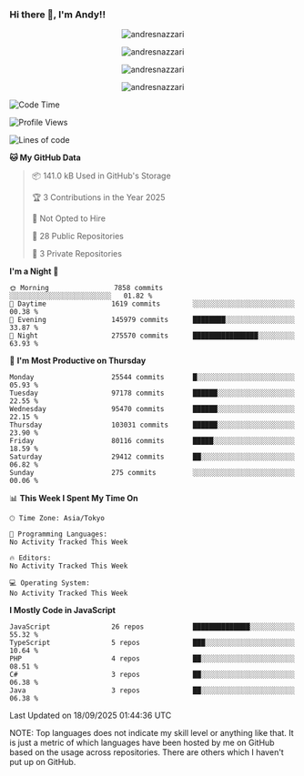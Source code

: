 ### Hi there 👋, I'm Andy!!

<p align="center" >
  <img src="https://github-profile-trophy.vercel.app/?username=AndresNazzari&theme=dracula&column=-1" alt="andresnazzari"/>
</p>

<p align="center">
  <img  src="https://github-readme-stats.vercel.app/api?username=AndresNazzari&count_private=true&show_icons=true&theme=dracula" alt="andresnazzari"/>
</p>
<p align="center">
  <img  src="https://github-readme-stats.vercel.app/api/top-langs/?username=AndresNazzari&layout=compact" alt="andresnazzari"/>
</p>
<p align="center" >
  <img src="https://github-readme-stats.vercel.app/api/wakatime?username=AndresNazzari" alt="andresnazzari"/>
</p>

<!--START_SECTION:waka-->
![Code Time](http://img.shields.io/badge/Code%20Time-966%20hrs%209%20mins-blue)

![Profile Views](http://img.shields.io/badge/Profile%20Views-7-blue)

![Lines of code](https://img.shields.io/badge/From%20Hello%20World%20I%27ve%20Written-68.4%20million%20lines%20of%20code-blue)

**🐱 My GitHub Data** 

> 📦 141.0 kB Used in GitHub's Storage 
 > 
> 🏆 3 Contributions in the Year 2025
 > 
> 🚫 Not Opted to Hire
 > 
> 📜 28 Public Repositories 
 > 
> 🔑 3 Private Repositories 
 > 
**I'm a Night 🦉** 

```text
🌞 Morning                7858 commits        ░░░░░░░░░░░░░░░░░░░░░░░░░   01.82 % 
🌆 Daytime                1619 commits        ░░░░░░░░░░░░░░░░░░░░░░░░░   00.38 % 
🌃 Evening                145979 commits      ████████░░░░░░░░░░░░░░░░░   33.87 % 
🌙 Night                  275570 commits      ████████████████░░░░░░░░░   63.93 % 
```
📅 **I'm Most Productive on Thursday** 

```text
Monday                   25544 commits       █░░░░░░░░░░░░░░░░░░░░░░░░   05.93 % 
Tuesday                  97178 commits       ██████░░░░░░░░░░░░░░░░░░░   22.55 % 
Wednesday                95470 commits       ██████░░░░░░░░░░░░░░░░░░░   22.15 % 
Thursday                 103031 commits      ██████░░░░░░░░░░░░░░░░░░░   23.90 % 
Friday                   80116 commits       █████░░░░░░░░░░░░░░░░░░░░   18.59 % 
Saturday                 29412 commits       ██░░░░░░░░░░░░░░░░░░░░░░░   06.82 % 
Sunday                   275 commits         ░░░░░░░░░░░░░░░░░░░░░░░░░   00.06 % 
```


📊 **This Week I Spent My Time On** 

```text
🕑︎ Time Zone: Asia/Tokyo

💬 Programming Languages: 
No Activity Tracked This Week

🔥 Editors: 
No Activity Tracked This Week

💻 Operating System: 
No Activity Tracked This Week
```

**I Mostly Code in JavaScript** 

```text
JavaScript               26 repos            ██████████████░░░░░░░░░░░   55.32 % 
TypeScript               5 repos             ███░░░░░░░░░░░░░░░░░░░░░░   10.64 % 
PHP                      4 repos             ██░░░░░░░░░░░░░░░░░░░░░░░   08.51 % 
C#                       3 repos             ██░░░░░░░░░░░░░░░░░░░░░░░   06.38 % 
Java                     3 repos             ██░░░░░░░░░░░░░░░░░░░░░░░   06.38 % 
```




 Last Updated on 18/09/2025 01:44:36 UTC
<!--END_SECTION:waka-->

NOTE: Top languages does not indicate my skill level or anything like that. It is just a metric of which languages have been hosted by me on GitHub based on the usage across repositories. There are others which I haven't put up on GitHub.

<!-- Here are some ideas to get you started:

-   🔭 I’m currently working on ...
-   🌱 I’m currently learning ...
-   👯 I’m looking to collaborate on ...
-   🤔 I’m looking for help with ...
-   💬 Ask me about ...
-   📫 How to reach me: ...
-   😄 Pronouns: ...
-   ⚡ Fun fact: ... -->
